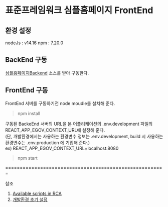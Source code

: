 # 표준프레임워크 심플홈페이지 FrontEnd

## 환경 설정 
nodeJs : v14.16
npm : 7.20.0

## BackEnd 구동

[심플홈페이지Backend](https://github.com/eGovFramework/egovframe-template-simple-backend.git) 소스를 받아 구동한다.

## FrontEnd 구동

FrontEnd 서버를 구동하기전 node moudle를 설치해 준다.
> npm install 

구동된 BackeEnd 서버의 URL을 본 어플리케이션의 .env.development 파일의  REACT_APP_EGOV_CONTEXT_URL에 설정해 준다.\
(단, 개발환경에서는 사용하는 환경변수 정보는 .env.development, build 시 사용하는 환경변수는 .env.production 에 기입해 준다.)\
ex) REACT_APP_EGOV_CONTEXT_URL=localhost:8080
> npm start


=======================================================

참조

1. [Available scripts in RCA](./doc/create_react_app_script.md)
2. [개발환경 초기 설정](./doc/Development_Env_Setting.md)

